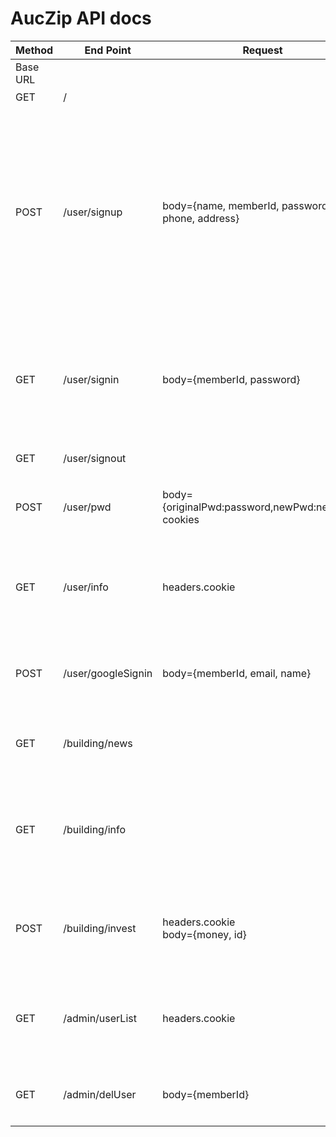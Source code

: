 # AucZip API docs


| Method   | End Point              | Request                                         | Response                                             | Usage                   |
| -------- | ------------------ | ----------------------------------------------- | ---------------------------------------------------- | ---------------------------------------------------- |
| Base URL |                    |                                                 |                                                      |  |
| GET      | /                  |                                                 | 메인페이지 정보 응답                                     |  |
| POST     | /user/signup       | body={name, memberId, password, email, phone, address} | * 이미 가입된 회원 있을 때 : status(409), 'memberId already exists'<br/>* 회원가입 완료 시 : status(200), 'signup completed' | 프론트엔드 측에서 회원가입 정보를 받아서 기존 가입자가 아니면 Users 테이블에 그 데이터를 넣음. |
| GET      | /user/signin       | body={memberId, password} | * 비밀번호가 틀릴 때 : status(404), 'unvalid user'<br/>* JWT 토큰 생성 에러 시 : status(500)<br/>* 로그인 시 : cookie('token', token), {id: data.dataValues.id, memberId: data.dataValues.memberId}); | 로그인 성공 시 JWT를 이용해서 쿠키를 클라이언트에 보냄. |
| GET      | /user/signout      |  | 루트 페이지로 리다이렉트 및 토큰 제거 | 로그아웃 시킴 |
| POST     | /user/pwd          | body={originalPwd:password,newPwd:newPwd},<br/>cookies | * 비밀변호  변경 시 : status(200), 'password changed'<br/>* 토큰 없을 시 : status(401), 'need user session' | 해당 유저의 비밀번호 변경 |
| GET      | /user/info         | headers.cookie | * 유저 정보 있을 때 : status(200),<br/>{id:data.dataValues.memberId,<br/>name:data.dataValues.name,<br/>email:data.dataValues.email,<br/>phone:data.dataValues.phone, address:data.dataValues.address,<br/>money:data.dataValues.money,bankName:data.dataValues.bankName,bankNum:data.dataValues.bankNum},<br/>* 토큰 없을 때 : status(401), 'need user session' | 해당 유저의 정보를 응답으로 보냄 |
| POST     | /user/googleSignin | body={memberId, email, name} | * 구글 로그인 아이디가 없을 때 : status(404), 'undefinded memberId'<br/>* 구글 로그인 성공 시 : <br/>status(200), cookie('token', token), {id: data.dataValues.id, memberId: data.dataValues.memberId}<br/>* 토큰 생성 에러 시 : status(500)<br/>* 유저 테이블 데이터 생성 실패 시 : status(404), 'create user error' | 구글 로그인 |
| GET      | /building/news     |  | * 저장된 뉴스 없을 때 : status(404), 'no news'<br/>* 저장된 뉴스 있을 때 : status(200), [{title, day, descriptionUrl, imageUrl, text}] | 크롤링한 뉴스 데이터 전송 |
| GET      | /building/info     |  | * 저장된 빌딩 데이터 없을 때 : status(404), 'no building info'<br/>* 저장된 빌딩 데이터 있을 때 : [{id, b_name, image, b_evaluation, b_invest, b_invest_goal, b_invest_user_num, b_info, b_location, b_use, b_size, b_due, b_views, b_invest_start_date, b_invest_end_date}] | 크롤링한 빌딩 데이터 및 업데이트 된 데이터 전송 |
| POST     | /building/invest   | headers.cookie<br/>body={money, id} | * 로그인이 되어 있지 않을 때 : status(401), 'no login'<br/>* 빌딩 혹은 유저 아이디가 없을 때 : status(401), 'no building data' / 'no user data'<br/>* 테이블 정보 변경 에러 시 : status(404), 'err'<br/>* 건물 투자 완료 시 :status(200), {id, b_name, image, b_evaluation, b_invest, b_invest_goal, b_invest_user_num, b_info, b_location, b_use, b_size, b_due, b_views, b_invest_start_date, b_invest_end_date} | 해당 빌딩의 투자 금액 업데이트 |
| GET      | /admin/userList    | headers.cookie | * 회원 정보 없을 때 : status(404), 'no data'<br/>* 'admin' 계정이 아닐 때 : status(401), 'not admin'<br/>* 'admin' 계정 로그인 시 : status(200), [{name, memberId, password, email, phone, address, money, bankName, bankNum}] | 'admin' 계정 접속 시 전체 회원 데이터 전송 |
| GET      | /admin/delUser     | body={memberId} | * 회원가입이 안된 경우 : status(404), 'unvalid user'<br/>* 유저 정보 삭제 시 : status(200), {name, memberId, password, email, phone, address, money, bankName, bankNum}<br/>* 유저 정보 삭제 에러 발생 시 : status(404), 'error' | 회원 정보 삭제 |
